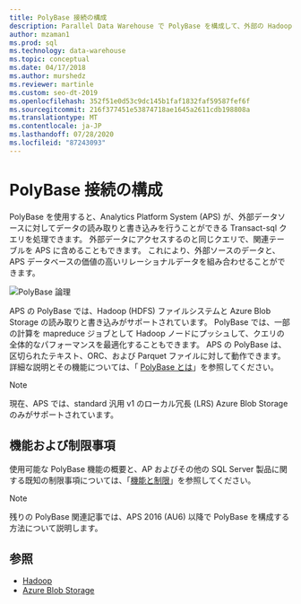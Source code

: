 ```yaml
---
title: PolyBase 接続の構成
description: Parallel Data Warehouse で PolyBase を構成して、外部の Hadoop または Microsoft Azure storage blob データソースに接続する方法について説明します。 PolyBase を使用して、Hadoop、Azure blob ストレージ、並列データウェアハウスなどの複数のソースからのデータを統合するクエリを実行します。
author: mzaman1
ms.prod: sql
ms.technology: data-warehouse
ms.topic: conceptual
ms.date: 04/17/2018
ms.author: murshedz
ms.reviewer: martinle
ms.custom: seo-dt-2019
ms.openlocfilehash: 352f51e0d53c9dc145b1faf1832faf59587fef6f
ms.sourcegitcommit: 216f377451e53874718ae1645a2611cdb198808a
ms.translationtype: MT
ms.contentlocale: ja-JP
ms.lasthandoff: 07/28/2020
ms.locfileid: "87243093"
---
```

# <a name="configure-polybase-connectivity"></a>PolyBase 接続の構成
PolyBase を使用すると、Analytics Platform System (APS) が、外部データソースに対してデータの読み取りと書き込みを行うことができる Transact-sql クエリを処理できます。 外部データにアクセスするのと同じクエリで、関連テーブルを APS に含めることもできます。 これにより、外部ソースのデータと、APS データベースの価値の高いリレーショナルデータを組み合わせることができます。

![PolyBase 論理](media/polybase/polybase-logical.png)

APS の PolyBase では、Hadoop (HDFS) ファイルシステムと Azure Blob Storage の読み取りと書き込みがサポートされています。 PolyBase では、一部の計算を mapreduce ジョブとして Hadoop ノードにプッシュして、クエリの全体的なパフォーマンスを最適化することもできます。 APS の PolyBase は、区切られたテキスト、ORC、および Parquet ファイルに対して動作できます。 詳細な説明とその機能については、「 [PolyBase とは](https://docs.microsoft.com/sql/relational-databases/polybase/polybase-guide)」を参照してください。

> [!NOTE]
> 現在、APS では、standard 汎用 v1 のローカル冗長 (LRS) Azure Blob Storage のみがサポートされています。

## <a name="features-and-limitations"></a>機能および制限事項
使用可能な PolyBase 機能の概要と、AP およびその他の SQL Server 製品に関する既知の制限事項については、「[機能と制限](https://docs.microsoft.com/sql/relational-databases/polybase/polybase-versioned-feature-summary)」を参照してください。

> [!NOTE] 
> 残りの PolyBase 関連記事では、APS 2016 (AU6) 以降で PolyBase を構成する方法について説明します。

## <a name="see-also"></a>参照
- [Hadoop](polybase-configure-hadoop.md)
- [Azure Blob Storage](polybase-configure-azure-blob-storage.md)
<!-- MISSING LINKS [PolyBase &#40;SQL Server PDW&#41;](../sqlpdw/polybase-sql-server-pdw.md)  -->  
  
